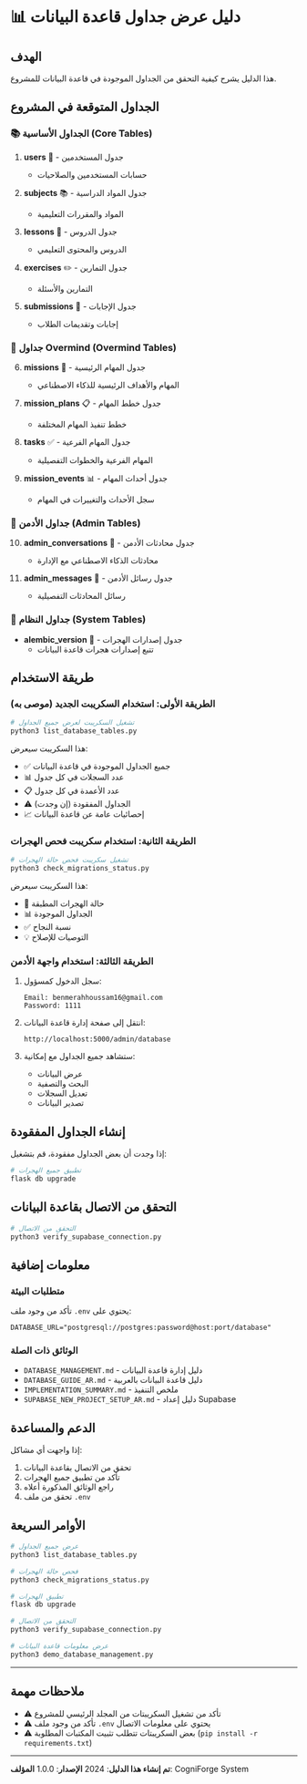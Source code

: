 # 📊 دليل عرض جداول قاعدة البيانات

## الهدف
هذا الدليل يشرح كيفية التحقق من الجداول الموجودة في قاعدة البيانات للمشروع.

## الجداول المتوقعة في المشروع

### 📚 الجداول الأساسية (Core Tables)
1. **users** 👤 - جدول المستخدمين
   - حسابات المستخدمين والصلاحيات
   
2. **subjects** 📚 - جدول المواد الدراسية
   - المواد والمقررات التعليمية
   
3. **lessons** 📖 - جدول الدروس
   - الدروس والمحتوى التعليمي
   
4. **exercises** ✏️ - جدول التمارين
   - التمارين والأسئلة
   
5. **submissions** 📝 - جدول الإجابات
   - إجابات وتقديمات الطلاب

### 🎯 جداول Overmind (Overmind Tables)
6. **missions** 🎯 - جدول المهام الرئيسية
   - المهام والأهداف الرئيسية للذكاء الاصطناعي
   
7. **mission_plans** 📋 - جدول خطط المهام
   - خطط تنفيذ المهام المختلفة
   
8. **tasks** ✅ - جدول المهام الفرعية
   - المهام الفرعية والخطوات التفصيلية
   
9. **mission_events** 📊 - جدول أحداث المهام
   - سجل الأحداث والتغييرات في المهام

### 💬 جداول الأدمن (Admin Tables)
10. **admin_conversations** 💬 - جدول محادثات الأدمن
    - محادثات الذكاء الاصطناعي مع الإدارة
    
11. **admin_messages** 💌 - جدول رسائل الأدمن
    - رسائل المحادثات التفصيلية

### 🔧 جداول النظام (System Tables)
- **alembic_version** 🔄 - جدول إصدارات الهجرات
  - تتبع إصدارات هجرات قاعدة البيانات

## طريقة الاستخدام

### الطريقة الأولى: استخدام السكريبت الجديد (موصى به)

```bash
# تشغيل السكريبت لعرض جميع الجداول
python3 list_database_tables.py
```

هذا السكريبت سيعرض:
- ✅ جميع الجداول الموجودة في قاعدة البيانات
- 📊 عدد السجلات في كل جدول
- 📋 عدد الأعمدة في كل جدول
- ⚠️ الجداول المفقودة (إن وجدت)
- 📈 إحصائيات عامة عن قاعدة البيانات

### الطريقة الثانية: استخدام سكريبت فحص الهجرات

```bash
# تشغيل سكريبت فحص حالة الهجرات
python3 check_migrations_status.py
```

هذا السكريبت سيعرض:
- 🔄 حالة الهجرات المطبقة
- 📊 الجداول الموجودة
- ✅ نسبة النجاح
- 💡 التوصيات للإصلاح

### الطريقة الثالثة: استخدام واجهة الأدمن

1. سجل الدخول كمسؤول:
   ```
   Email: benmerahhoussam16@gmail.com
   Password: 1111
   ```

2. انتقل إلى صفحة إدارة قاعدة البيانات:
   ```
   http://localhost:5000/admin/database
   ```

3. ستشاهد جميع الجداول مع إمكانية:
   - عرض البيانات
   - البحث والتصفية
   - تعديل السجلات
   - تصدير البيانات

## إنشاء الجداول المفقودة

إذا وجدت أن بعض الجداول مفقودة، قم بتشغيل:

```bash
# تطبيق جميع الهجرات
flask db upgrade
```

## التحقق من الاتصال بقاعدة البيانات

```bash
# التحقق من الاتصال
python3 verify_supabase_connection.py
```

## معلومات إضافية

### متطلبات البيئة

تأكد من وجود ملف `.env` يحتوي على:

```env
DATABASE_URL="postgresql://postgres:password@host:port/database"
```

### الوثائق ذات الصلة

- `DATABASE_MANAGEMENT.md` - دليل إدارة قاعدة البيانات
- `DATABASE_GUIDE_AR.md` - دليل قاعدة البيانات بالعربية
- `IMPLEMENTATION_SUMMARY.md` - ملخص التنفيذ
- `SUPABASE_NEW_PROJECT_SETUP_AR.md` - دليل إعداد Supabase

## الدعم والمساعدة

إذا واجهت أي مشاكل:

1. تحقق من الاتصال بقاعدة البيانات
2. تأكد من تطبيق جميع الهجرات
3. راجع الوثائق المذكورة أعلاه
4. تحقق من ملف `.env`

## الأوامر السريعة

```bash
# عرض جميع الجداول
python3 list_database_tables.py

# فحص حالة الهجرات
python3 check_migrations_status.py

# تطبيق الهجرات
flask db upgrade

# التحقق من الاتصال
python3 verify_supabase_connection.py

# عرض معلومات قاعدة البيانات
python3 demo_database_management.py
```

---

## ملاحظات مهمة

- ⚠️ تأكد من تشغيل السكريبتات من المجلد الرئيسي للمشروع
- ⚠️ تأكد من وجود ملف `.env` يحتوي على معلومات الاتصال
- ⚠️ بعض السكريبتات تتطلب تثبيت المكتبات المطلوبة (`pip install -r requirements.txt`)

---

**تم إنشاء هذا الدليل**: 2024
**الإصدار**: 1.0.0
**المؤلف**: CogniForge System
